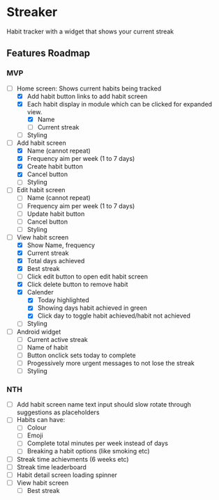 # Streaker

Habit tracker with a widget that shows your current streak

## Features Roadmap

### MVP

- [ ] Home screen: Shows current habits being tracked
  - [x] Add habit button links to add habit screen
  - [x] Each habit display in module which can be clicked for expanded view.
    - [x] Name
    - [ ] Current streak
  - [ ] Styling
- [ ] Add habit screen
  - [x] Name (cannot repeat)
  - [x] Frequency aim per week (1 to 7 days)
  - [x] Create habit button
  - [x] Cancel button
  - [ ] Styling
- [ ] Edit habit screen
  - [ ] Name (cannot repeat)
  - [ ] Frequency aim per week (1 to 7 days)
  - [ ] Update habit button
  - [ ] Cancel button
  - [ ] Styling
- [ ] View habit screen
  - [x] Show Name, frequency
  - [x] Current streak
  - [x] Total days achieved
  - [x] Best streak
  - [ ] Click edit button to open edit habit screen
  - [x] Click delete button to remove habit
  - [x] Calender
    - [x] Today highlighted
    - [x] Showing days habit achieved in green
    - [x] Click day to toggle habit achieved/habit not achieved
  - [ ] Styling
- [ ] Android widget
  - [ ] Current active streak
  - [ ] Name of habit
  - [ ] Button onclick sets today to complete
  - [ ] Progessively more urgent messages to not lose the streak
  - [ ] Styling

### NTH

- [ ] Add habit screen name text input should slow rotate through suggestions as placeholders
- [ ] Habits can have:
  - [ ] Colour
  - [ ] Emoji
  - [ ] Complete total minutes per week instead of days
  - [ ] Breaking a habit options (like smoking etc)
- [ ] Streak time achievments (6 weeks etc)
- [ ] Streak time leaderboard
- [ ] Habit detail screen loading spinner
- [ ] View habit screen
  - [ ] Best streak
